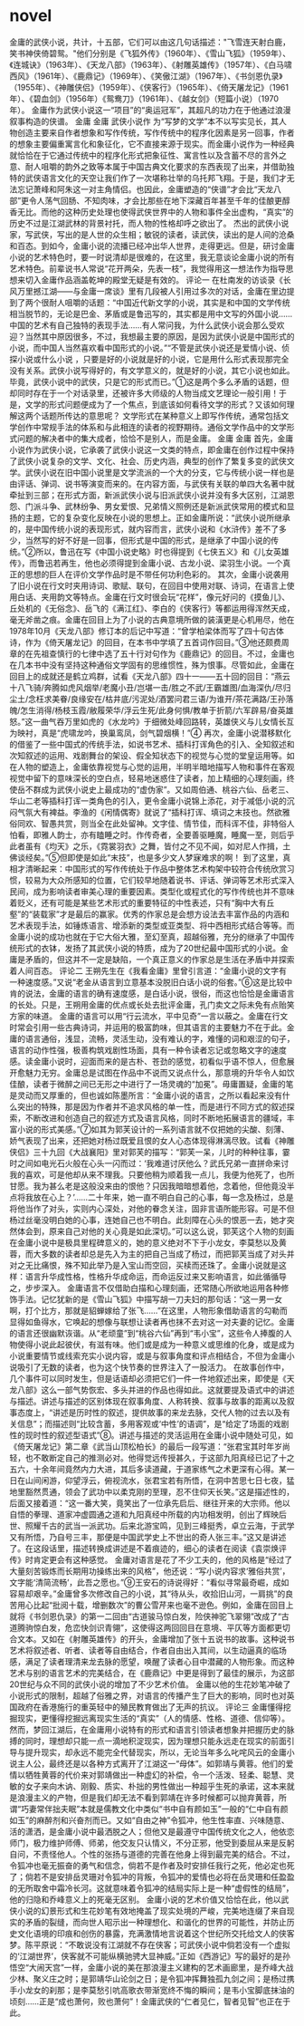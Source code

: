 # novel

金庸的武侠小说，共计，十五部，它们可以由这几句话描述："飞雪连天射白鹿，笑书神侠倚碧鸳。"他们分别是《飞狐外传》（1960年）、《雪山飞狐》（1959年）、《连城诀》（1963年）、《天龙八部》（1963年）、《射雕英雄传》（1957年）、《白马啸西风》（1961年）、《鹿鼎记》（1969年）、《笑傲江湖》（1967年）、《书剑恩仇录》（1955年）、《神雕侠侣》（1959年）、《侠客行》（1965年）、《倚天屠龙记》（1961年）、《碧血剑》（1956年）《鸳鸯刀》（1961年）、《越女剑》（短篇小说）（1970年）。
金庸作为武侠小说这一“项目”的“奥运冠军”，其超凡的功力在于他通过浪漫叙事构造的侠谱。
金庸
金庸
武侠小说作
为“写梦的文学”本不以写实见长，其人物创造主要来自作者想象和写作传统，写作传统中的程序化因素是另一回事，作者的想象主要偏重寓言化和象征化，它不直接来源于现实。而金庸小说作为一种经典就恰恰在于它通过传统中的程序化形式把象征性、寓言性以及含蓄不尽的言外之意、耐人咀嚼的韵外之致等本属于中国古典文化要求的东西表现了出来，并借助独特的武侠语言文化的天空让我们作了一次堪称壮举的乌托邦飞翔。于是，我们才无法忘记萧峰和阿朱这一对主角情侣。也因此，金庸塑造的“侠谱”才会比“天龙八部”更令人荡气回肠、不知肉味，才会比那些在地下深藏百年甚至千年的佳酿更醇香无比。而他的这种历史处理也使得武侠世界中的人物和事件全出虚构，“真实”的历史不过是江湖武林的背景衬托，而人物的性格却呼之欲出了。
杰出的武侠小说家，写武侠，写出的是人世的众生相；敏锐的读者，读武侠，读出的是人间的沧桑和百态。到如今，金庸小说的流播已经冲出华人世界，走得更远。但是，研讨金庸小说的艺术特色时，要一时说清却是很难的，在这里，我无意谈论金庸小说的所有艺术特色。前辈说书人常说“花开两朵，先表一枝”，我觉得用这一想法作为指导思想来切入金庸作品涵盖乾坤的殿堂无疑是有效的。
评论一
在杜南发的访谈录《长风万里撼江湖——与金庸一席谈》里有几段被人引用过多次的对话，金庸在里边提到了两个很耐人咀嚼的话题：“中国近代新文学的小说，其实是和中国的文学传统相当脱节的，无论是巴金、茅盾或是鲁迅写的，其实都是用中文写的外国小说……中国的艺术有自己独特的表现手法……有人常问我，为什么武侠小说会那么受欢迎？当然其中原因很多，不过，我想最主要的原因，是因为武侠小说是中国形式的小说，而中国人当然喜欢看中国形式的小说。”“不管是武侠小说还是爱情小说、侦探小说或什么小说
，只要是好的小说就是好的小说，它是用什么形式表现那完全没有关系。武侠小说写得好的，有文学意义的，就是好的小说，其它小说也如此。毕竟，武侠小说中的武侠，只是它的形式而已。”①这是两个多么矛盾的话题，但却同时存在于一个对话录里，还被许多大师级的人物当成文艺理论一般引用！于是，文学的形式问题便成为了一个焦点，到底该如何看待文学的形式？又该如何理解这两个话题所传达的意思呢？
文学形式在某种意义上即写作传统，通常包括文学创作中常规手法的体系和与此相连的读者的视野期待。通俗文学作品中的文学形式问题的解决者中的集大成者，恰恰不是别人，而是金庸。
金庸
金庸
首先，金庸小说作为武侠小说，它承袭了武侠小说这一文类的特点，即金庸在创作过程中保持了武侠小说复杂的文学、文化、社会、历史内涵，典型的创作了繁复多变的武侠文学。武侠小说在旧中国小说里是文学流派的一个大的分支，它与传统小说一样也是由评话、弹词、说书等演变而来的。在内容方面，与武侠有关联的单四大名著中就牵扯到三部；在形式方面，新派武侠小说与旧派武侠小说并没有多大区别，江湖恩怨、门派斗争、武林纷争、男女爱恨、兄弟情义照例还是新派武侠常用的模式和显扬的主题，它的复杂变化反映在小说的思想上。正如金庸所说：“武侠小说所继承的，是中国传统小说的表现形式，就内容而言，武侠小说和《水浒传》差不了多少，当然写的好不好是一回事，但形式是中国的形式，是继承了中国小说的传统。”②所以，鲁迅在写《中国小说史略》时也得提到《七侠五义》和《儿女英雄传》，而鲁迅若再生，他也必须得提到金庸小说、古龙小说、梁羽生小说。一个真正的思想的巨人在评价文学作品时是不带任何功利色彩的。
其次，金庸小说袭用了旧小说在行文时夹用诗词、歌赋、联句，在回目中使用对联、诗词，在语言上使用白话、夹用韵文等特点。金庸在行文时很会玩“花样”，像元好问的《摸鱼儿》、丘处机的《无俗念》、岳飞的《满江红》、李白的《侠客行》等都运用得浑然天成，毫无斧凿之痕。金庸在回目上为了小说的古典意境所做的装潢更是心机用尽，他在1978年10月《天龙八部》修订本的后记中写道：“曾学柏梁体而写了四十句古体诗，作为《倚天屠龙记》的回目，在本书中学填了五首词作回目。”③他还颇费周章的在先祖查慎行的七律中选了五十行对句作为《鹿鼎记》的回目。不过，金庸也在几本书中没有坚持这种通俗文学固有的思维惯性，殊为恨事。尽管如此，金庸在回目上的成就还是鹤立鸡群，试看《天龙八部》四十一——五十回的回目：“燕云十八飞骑/奔腾如虎风烟举/老魔小丑/岂堪一击/胜之不武/王霸雄图/血海深仇/尽归尘土/念枉求美眷/良缘安在/枯井底/污泥处/酒罢问君三语/为谁开/茶花满路/王孙落魄/怎生消得/杨枝玉霞/敝履荣华/浮云生死/此身何惧/教单于折箭/六军辟易/奋英雄怒。”这一曲气吞万里如虎的《水龙吟》于细微处峰回路转，英雄侠义与儿女情长互为映衬，真是“虎啸龙吟，换巢鸾凤，剑气碧烟横！”④
再次，金庸小说潜移默化的借鉴了一些中国式的传统手法，如说书艺术、插科打诨角色的引入、全知叙述和次知叙述的运用、戏剧舞台的架设、假全知状态下的视觉与心觉的堂皇运用等。如在人物的塑造上，金庸依靠视觉与心觉的运用，半明半暗地描写人物和事件在客观视觉中留下的意味深长的空白点，轻易地迷惑住了读者，加上精细的心理刻画，终使岳不群成为武侠小说史上最成功的“虚伪家”。又如周伯通、桃谷六仙、岳老三、华山二老等插科打诨一类角色的引入，更令金庸小说锦上添花，对于减低小说的沉闷气氛大有裨益。李渔的《闲情偶寄》就说了“插科打诨、填词之末技也。然欲雅俗同欢、智愚共赏，则当全在此处留神。文字佳、情节佳，而科诨不佳，非特俗人怕看，即雅人韵士，亦有瞌睡之时。作传奇者，全要善驱睡魔，睡魔一至，则后乎此者虽有《均天》之乐，《霓裳羽衣》之舞，皆付之不见不闻，如对尼人作揖，土佛谈经矣。”⑤但即使是如此“末技”，也是多少文人梦寐难求的啊！
到了这里，真相才清晰起来：中国形式的写作传统处于作品中整体艺术构架中较符合传统欣赏习惯，较易为大众所感知的位置，它们较早地随着说书、评话、弹词等艺术形式深入民间，成为影响读者审美心理的重要因素。类型化或程式化的写作传统也并不意味着贬义，还有可能是某些艺术形式的重要特征的中性表述，只有“胸中大有丘壑”的“装载家”才是最后的赢家。优秀的作家总是会想方设法去丰富作品的内涵和艺术表现手法，如锤炼语言、增添新的类型或亚类型、将中西相形式结合等等。而金庸小说的成功也就在于它大俗大雅，至幻至真，超越俗雅，充分的继承了中国传统形式的衣钵，发扬了其武侠小说的特质，成为了20世纪最中国形式的小说。金庸是矛盾的，但这并不一定是缺陷，一个真正意义的作家总是生活在矛盾中并探索着人间百态。
评论二
王朔先生在《我看金庸》里曾引言道：“金庸小说的文字有一种速度感。”又说“老金从语言到立意基本没脱旧白话小说的俗套。”⑥这是比较中肯的说法，金庸的语言的确有速度感，是白话小说，很俗，而这也恰恰是金庸语言的长处。只是，王朔用金庸的优点或长处去批评金庸，孔门卖文之际未免有点贻笑方家的味道。
金庸的语言可以用“行云流水，平中见奇”一言以蔽之。金庸在行文时常会引用一些古典诗词，并运用的极富韵味，但其语言的主要魅力不在于此。金庸的语言通俗，浅显，流畅，灵活生动，没有难认的字，难懂的词和艰涩的句子，语言的动作性强，极善构筑戏剧性场面，具有一种令读者忘记或忽略文字的速度感。读金庸小说时，迎面而来的是古朴、苍劲的感觉，初看似乎语不惊人，但愈展开愈魅力无穷。金庸总是试图在作品中不说而又说点什么，那意境的升华令人如饮佳酿，读者于微醉之间已无形之中进行了一场灵魂的“加冕”。毋庸置疑，金庸的笔是灵动而又厚重的，但也诚如陈墨所言：“金庸小说的语言，之所以看起来没有什么突出的特殊，那是因为作者并不追求风格的单一性，而是进行不同方式的叙述探索，不断改进和创造自己的叙述方式及语言风格，同时不断地拓展语言的疆域，丰富小说的形式美感。”⑦如其为郭芙设计的一系列语言就不仅把她的尖酸、刻薄、娇气表现了出来，还把她对杨过既爱且恨的女人心态体现得淋漓尽致。试看《神雕侠侣》三十九回《大战襄阳》里对郭芙的描写：“郭芙一呆，儿时的种种往事，霎时之间如电光石火般在心头一闪而过：‘我难道讨厌他么？武氏兄弟一直拼命来讨我的喜欢，可是他却从来不理我。只要他稍为顺着我一点儿，我便为他死了，也所甘愿。我为甚么老是这般没来由的恨他？只因我暗暗想着他，念着他，但他竟没半点将我放在心上？’……二十年来，她一直不明白自己的心事，每一念及杨过，总是将他当作了对头，实则内心深处，对他的眷念关注，固非言语所能形容。可是不但杨过丝毫没明白她的心事，连她自己也不明白。此刻障在心头的恨恶一去，她才突然体会到，原来自己对他的关心竟是如此深切。”可以这么说，郭芙这个人物的刻画在金庸小说中是极具里程碑意义的，她的意义绝对不下于小龙女，李莫愁以及黄蓉，而大多数的读者却总是先入为主的把自己当成了杨过，而把郭芙当成了对头并对之无比痛恨，殊不知此举乃是入宝山而空回，买椟而还珠了。金庸小说就是这样：语言升华成性格，性格升华成命运，而命运反过来又影响语言，如此循循导之，步步深入。
金庸语言不仅借助白描和心理刻画，还常随心所欲地运用各种修饰手法。记忆犹新的是《雪山飞狐》中描写胡一刀夫妇的那句话：“这一男一女啊，打个比方，那就是貂蝉嫁给了张飞……”在这里，人物形象借助语言的勾勒而显得如鱼得水，它唤起的想像与联想让读者再也抹不去对这一对夫妻的记忆。金庸的语言还很幽默诙谐。从“老顽童”到“桃谷六仙”再到“韦小宝”，这些令人捧腹的人物使得小说此起彼伏，有滋有味。他们或是成为一种意义或思维的化身，或是成为小说重要情节或线索充实小说内容，或是与叙事角度和评点相结合，不但为金庸小说吸引了无数的读者，也为这个快节奏的世界注入了一股活力。
在故事创作中，几个事件可以同时发生，但是话语却必须把它们一件一件地叙述出来，即使是《天龙八部》这么一部气势恢宏、多头并进的作品也得如此。这就要提及语式中的讲述与描述。讲述与描述的区别体现在叙事角度、人称转换、叙事与故事的距离以及叙事态度上，“讲述是历时性的叙述，提供故事的来龙去脉，交代人物的过去以及有关信息”；而描述则“比较含蓄，多用客观或‘中性’的语调”，是“给定了场面的戏剧性的现时性的叙述型语式”⑧。讲述与描述的灵活运用在金庸小说中随处可见，如《倚天屠龙记》第二章《武当山顶松柏长》的最后一段写道：“张君宝其时年岁尚轻，也不敢断定自己的推测必对。他得觉远传授甚久，于这部九阳真经已记了十之五六，十余年间竟然内力大进，其后多读道藏，于道家练气之术更深有心得。某一日在山间闲游，仰望浮云，俯视流水，张君宝若有所悟，在洞中苦思七日七夜，猛地里豁然贯通，领会了武功中以柔克刚的至理，忍不住仰天长笑。”这是描述性的，后面又接着道：“这一番大笑，竟笑出了一位承先启后、继往开来的大宗师。他以自悟的拳理、道家冲虚圆通之道和九阳真经中所载的内功相发明，创出了辉映后世、照耀千古的武当一派武功。后来北游宝鸣，见到三峰挺秀，卓立云海，于武学又有所悟，乃自号三丰，那便是中国武学史上不世出的奇人张三丰。”这又是讲述了。在这段话里，描述转换成讲述是不着痕迹的，细心的读者在阅读《袁崇焕评传》时肯定更会有这种感觉。
金庸对语言是花了不少工夫的，他的风格是“经过了大量刻苦锻炼而长期用功操练出来的风格”，他还说：“写小说内容求‘雅俗共赏’，文字能‘清简流畅’，此吾之愿也。”⑨王安石的诗说得好：“看似寻常最奇崛，成如容易却艰辛。”金庸曾多次修改自己的小说，其“待从头，收拾旧山河，一肩挑”的良苦用心比起“批阅十载，增删数次”的曹公雪芹来也毫不逊色。例如，金庸在回目上就将《书剑恩仇录》的第一二回由“古道骏马惊白发，险侠神驼飞翠翎”改成了“古道腾驹惊白发，危峦快剑识青翎”，这使得这两回回目在意境、平仄等方面都更切合文本。又如在《射雕英雄传》的开头，金庸增加了张十五说书的故事。这种说书艺术将叙述者、听者、读者等自由结合，作者自由出入其间，以生动逼真的临场感，满足了读者理清来龙去脉的愿望，唤醒了读者心目中潜藏的人物形象。而这种艺术与别的语言艺术的完美结合，在《鹿鼎记》中更是得到了最佳的展示，为这部20世纪与众不同的武侠小说的增加了不少艺术价值。
金庸以他的生花妙笔冲破了小说形式的限制，超越了俗雅之界，对语言的传播产生了巨大的影响，同时也对英国政府在香港施行的重英轻中的殖民教育做出了无声的抗议。
评论三
金庸懂得挖掘现实，更懂得挖掘远离现实生活的“真实”（人的情感、性格、道德、信仰等）。然而，梦回江湖后，在金庸用小说特有的形式和语言引领读者想象并把握历史的脉搏的同时，理想却只能一点一滴地积淀现实，因为理想只能永远走在现实的前面引导与提升现实，却永远不能完全代替现实，所以，无论当年多么叱咤风云的金庸小说主人公，最终还是以各种方式离开了江湖这一“母体”。如郭靖与黄蓉。他们的爱情以牺牲黄蓉的代价来对郭靖做出一种虚幻的补偿，令一个活泼、轻柔、聪慧、灵敏的女子来向木讷、刚毅、质实、朴拙的男性做出一种超乎生死的承诺，这本来就是浪漫主义的产物，但是我们却无法不看到郭靖在许多时候都可以抛弃黄蓉，所谓“巧妻常伴拙夫眠”本就是儒教文化中类似“书中自有颜如玉”一般的“仁中自有颜如玉”的麻醉剂和兴奋剂而已。又如“自由之神”令狐冲，他生性率直、兴味随意、活的潇洒，是金庸小说中最洒脱之人；但他又是最遵守中国传统文化之人，他依恋师门，极力维护师傅、师弟，他交友只认情义，不分正邪，他受到委屈从来是反躬自问，不责怪他人。个性的张扬与道德的完善在他身上得到最完美的结合。不过，令狐冲也毫无振奋的勇气和信念，倘若不是作者及时安排任我行之死，他必定也死了；倘若不是安排岳灵珊对令狐冲的背叛，令狐冲的爱情也必将在岳灵珊和任盈盈的无所取舍中霜冷长河。这就意味着令狐冲的结局实际上是一种“虚假性的结局”，他的归隐和乔峰意义上的死毫无区别。
金庸小说的艺术价值又恰恰在此，他以武侠小说的幻景形式和生花妙笔有效地掩盖了现实处境的严峻，完美地连缀了来自现实的矛盾的裂缝，而向世人昭示出一种理想化、和谐化的世界的可能性，并防止历史文化语境的印痕和创伤的暴露，充满激情地言说着这个世纪所交托给文人的侠客梦。陈平原说：“不敢说没有江湖就不存在侠客；可武侠小说中倘若没有一个虚拟的‘江湖世界’，侠客就不可能纵横驰骋大显神威。”正如《西游记》写的最好的是孙悟空“大闹天宫”一样，金庸小说的美在那浪漫主义建构的艺术画廊里，是乔峰大战少林、聚义庄之时；是郭靖华山论剑之日；是令狐冲挥舞独孤九剑之间；是杨过携手小龙女的刹那；是李莫愁引吭高歌衣带渐宽终不悔的瞬间；是韦小宝脚底抹油的顷刻……正是“成也萧何，败也萧何”！金庸武侠的“仁者见仁，智者见智”也正在于此。